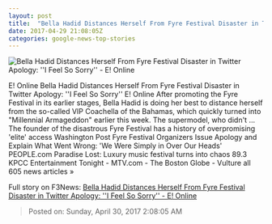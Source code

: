 ```yaml
---
layout: post
title:  "Bella Hadid Distances Herself From Fyre Festival Disaster in Twitter Apology: ''I Feel So Sorry'' - E! Online"
date: 2017-04-29 21:08:05Z
categories: google-news-top-stories
---
```


![Bella Hadid Distances Herself From Fyre Festival Disaster in Twitter Apology: ''I Feel So Sorry'' - E! Online](http://akns-images.eonline.com/eol_images/Entire_Site/201735/rs_600x600-170405163029-600.Bella-Hadid-White-Denim-NYC.ms.040517.jpg?downsize=450:*&crop=450:350;left,top)

E! Online Bella Hadid Distances Herself From Fyre Festival Disaster in Twitter Apology: ''I Feel So Sorry'' E! Online After promoting the Fyre Festival in its earlier stages, Bella Hadid is doing her best to distance herself from the so-called VIP Coachella of the Bahamas, which quickly turned into "Millennial Armageddon" earlier this week. The supermodel, who didn't ... The founder of the disastrous Fyre Festival has a history of overpromising 'elite' access Washington Post Fyre Festival Organizers Issue Apology and Explain What Went Wrong: 'We Were Simply in Over Our Heads' PEOPLE.com Paradise Lost: Luxury music festival turns into chaos 89.3 KPCC Entertainment Tonight - MTV.com - The Boston Globe - Vulture all 605 news articles »


Full story on F3News: [Bella Hadid Distances Herself From Fyre Festival Disaster in Twitter Apology: ''I Feel So Sorry'' - E! Online](http://www.f3nws.com/n/dsrjqH)

> Posted on: Sunday, April 30, 2017 2:08:05 AM
